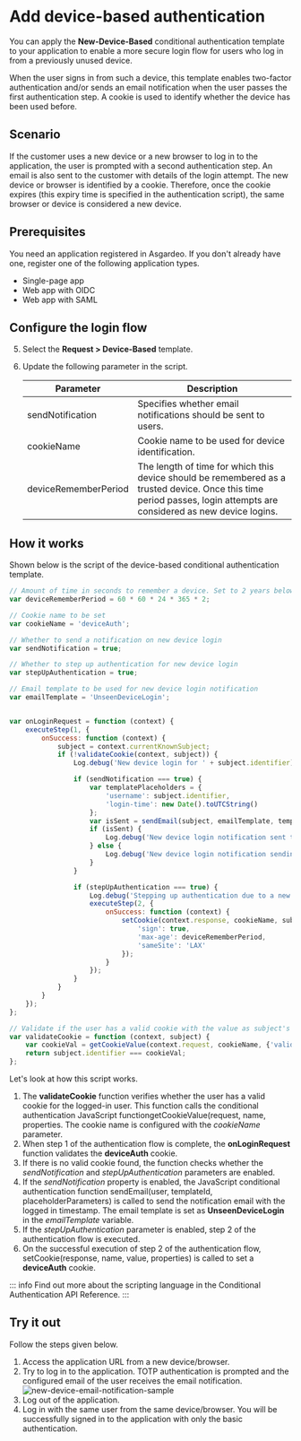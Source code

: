 # Add device-based authentication

You can apply the **New-Device-Based** conditional authentication template to your application to enable a more secure login flow for users who log in from a previously unused device.

When the user signs in from such a device, this template enables two-factor authentication and/or sends an email notification when the user passes the first authentication step. A cookie is used to identify whether the device has been used before.

## Scenario

If the customer uses a new device or a new browser to log in to the application, the user is prompted with a second authentication step. An email is also sent to the customer with details of the login attempt. The new device or browser is identified by a cookie. Therefore, once the cookie expires (this expiry time is specified in the authentication script), the same browser or device is considered a new device.

## Prerequisites

You need an application registered in Asgardeo. If you don't already have one, register one of the following application types.

-   <a :href="$withBase('/guides/applications/spa/register-single-page-app/')">Single-page app</a>
-   <a :href="$withBase('/guides/applications/web-app/register-oidc-web-app/')">Web app with OIDC</a>
-   <a :href="$withBase('/guides/applications/web-app/register-saml-web-app/')">Web app with SAML</a>

## Configure the login flow

<CommonGuide guide='guides/fragments/manage-app/conditional-auth/configure-conditional-auth.md'/>

5. Select the **Request > Device-Based** template.
6. Update the following parameter in the script.

    <table>
        <thead>
            <tr>
                <th>Parameter</th>
                <th>Description</th>
            </tr>
        </thead>
        <tbody>
            <tr>
                <td>sendNotification</td>
                <td>Specifies whether email notifications should be sent to users.</td>
            </tr>
            <tr>
                <td>cookieName</td>
                <td>Cookie name to be used for device identification.</td>
            </tr>
            <tr>
                <td>deviceRememberPeriod</td>
                <td>The length of time for which this device should be remembered as a trusted device. Once this time period passes, login attempts are considered as new device logins.</td>
            </tr>
        </tbody>
    </table>

## How it works

Shown below is the script of the device-based conditional authentication template.

```js
// Amount of time in seconds to remember a device. Set to 2 years below.
var deviceRememberPeriod = 60 * 60 * 24 * 365 * 2;

// Cookie name to be set
var cookieName = 'deviceAuth';

// Whether to send a notification on new device login
var sendNotification = true;

// Whether to step up authentication for new device login
var stepUpAuthentication = true;

// Email template to be used for new device login notification
var emailTemplate = 'UnseenDeviceLogin';


var onLoginRequest = function (context) {
    executeStep(1, {
        onSuccess: function (context) {
            subject = context.currentKnownSubject;
            if (!validateCookie(context, subject)) {
                Log.debug('New device login for ' + subject.identifier);

                if (sendNotification === true) {
                    var templatePlaceholders = {
                        'username': subject.identifier,
                        'login-time': new Date().toUTCString()
                    };
                    var isSent = sendEmail(subject, emailTemplate, templatePlaceholders);
                    if (isSent) {
                        Log.debug('New device login notification sent to ' + subject.identifier);
                    } else {
                        Log.debug('New device login notification sending failed to ' + subject.identifier);
                    }
                }

                if (stepUpAuthentication === true) {
                    Log.debug('Stepping up authentication due to a new device login for ' + subject.identifier);
                    executeStep(2, {
                        onSuccess: function (context) {
                            setCookie(context.response, cookieName, subject.identifier, {
                                'sign': true,
                                'max-age': deviceRememberPeriod,
                                'sameSite': 'LAX'
                            });
                        }
                    });
                }
            }
        }
    });
};

// Validate if the user has a valid cookie with the value as subject's username
var validateCookie = function (context, subject) {
    var cookieVal = getCookieValue(context.request, cookieName, {'validateSignature': true});
    return subject.identifier === cookieVal;
};
```

Let's look at how this script works.

1.  The **validateCookie** function verifies whether the user has a valid cookie for the logged-in user. This function calls the conditional authentication JavaScript function<a :href ="$withBase('/references/conditional-auth/api-reference/#get-cookie-value')">getCookieValue(request, name, properties</a>. The cookie name is configured with the _cookieName_ parameter.
2.  When step 1 of the authentication flow is complete, the **onLoginRequest** function validates the **deviceAuth** cookie. 
3.  If there is no valid cookie found, the function checks whether the _sendNotification_ and _stepUpAuthentication_ parameters are enabled.
4.  If the _sendNotification_ property is enabled, the JavaScript conditional authentication function <a :href ="$withBase('/references/conditional-auth/api-reference/#send-email')">sendEmail(user, templateId, placeholderParameters)</a> is called to send the notification email with the logged in timestamp. The email template is set as **UnseenDeviceLogin** in the _emailTemplate_ variable.
5.  If the _stepUpAuthentication_ parameter is enabled, step 2 of the authentication flow is executed.
6.  On the successful execution of step 2 of the authentication flow, <a :href ="$withBase('/references/conditional-auth/api-reference/#set-cookie')">setCookie(response, name, value, properties)</a> is called to set a **deviceAuth** cookie.

::: info
Find out more about the scripting language in the <a :href="$withBase('/references/conditional-auth/api-reference/')">Conditional Authentication API Reference</a>.
:::

## Try it out

Follow the steps given below.

1. Access the application URL from a new device/browser.
2. Try to log in to the application. TOTP authentication is prompted and the configured email of the user receives the email notification.
    <img :src="$withBase('/assets/img/guides/conditional-auth/new-device-email-notification.png')" alt="new-device-email-notification-sample">
3. Log out of the application. 
4. Log in with the same user from the same device/browser. You will be successfully signed in to the application with only the basic authentication.
